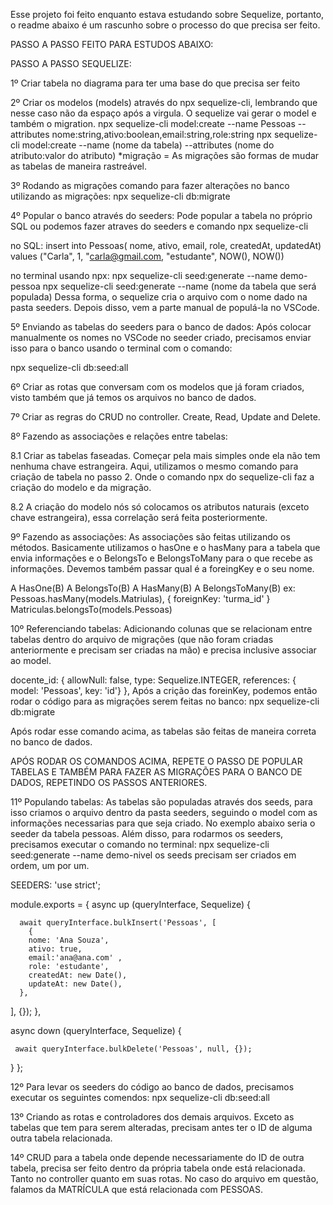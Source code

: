 Esse projeto foi feito enquanto estava estudando sobre Sequelize, portanto, o readme abaixo é um rascunho sobre o processo do que precisa ser feito. 

PASSO A PASSO FEITO PARA ESTUDOS ABAIXO: 

PASSO A PASSO SEQUELIZE:

1º Criar tabela no diagrama para ter uma base do que precisa ser feito

2º Criar os modelos (models) através do npx sequelize-cli, lembrando que nesse caso não da espaço após a virgula. O sequelize vai gerar o model e também o migration.
npx sequelize-cli model:create --name Pessoas --attributes nome:string,ativo:boolean,email:string,role:string
npx sequelize-cli model:create --name (nome da tabela) --attributes (nome do atributo:valor do atributo)
*migração = As migrações são formas de mudar as tabelas de maneira rastreável.

3º Rodando as migrações
comando para fazer alterações no banco utilizando as migrações:
npx sequelize-cli db:migrate

4º Popular o banco através do seeders:
Pode popular a tabela no próprio SQL ou podemos fazer atraves do seeders e comando npx sequelize-cli

no SQL: insert into Pessoas( nome, ativo, email, role, createdAt, updatedAt) values ("Carla", 1, "carla@gmail.com, "estudante", NOW(), NOW())

no terminal usando npx:
npx sequelize-cli seed:generate --name demo-pessoa
npx sequelize-cli seed:generate --name (nome da tabela que será populada)
Dessa forma, o sequelize cria o arquivo com o nome dado na pasta seeders. Depois disso, vem a parte manual de populá-la no VSCode.

5º Enviando as tabelas do seeders para o banco de dados:
Após colocar manualmente os nomes no VSCode no seeder criado, precisamos enviar isso para o banco usando o terminal com o comando:

npx sequelize-cli db:seed:all

6º Criar as rotas que conversam com os modelos que já foram criados, visto também que já temos os arquivos no banco de dados.

7º Criar as regras do CRUD no controller.
Create, Read, Update and Delete.

8º Fazendo as associações e relações entre tabelas:

8.1 Criar as tabelas faseadas. Começar pela mais simples onde ela não tem nenhuma chave estrangeira.
Aqui, utilizamos o mesmo comando para criação de tabela no passo 2. Onde o comando npx do sequelize-cli faz a criação do modelo e da migração.

8.2 A criação do modelo nós só colocamos os atributos naturais (exceto chave estrangeira), essa correlação será feita posteriormente.

9º Fazendo as associações:
As associações são feitas utilizando os métodos. Basicamente utilizamos o hasOne e o hasMany para a tabela que envia informações e o BelongsTo e BelongsToMany para o que recebe as informações. Devemos também passar qual é a foreingKey e o seu nome.

A HasOne(B)
A BelongsTo(B)
A HasMany(B)
A BelongsToMany(B)
ex:
Pessoas.hasMany(models.Matriulas), {
  foreignKey: 'turma_id'
}
Matriculas.belongsTo(models.Pessoas)

10º Referenciando tabelas: Adicionando colunas que se relacionam entre tabelas dentro do arquivo de migrações (que não foram criadas anteriormente e precisam ser criadas na mão) e precisa inclusive associar ao model.

docente_id: {
        allowNull: false,
        type: Sequelize.INTEGER,
        references: { model: 'Pessoas', key: 'id'}
      },
Após a crição das foreinKey, podemos então rodar o código para as migrações serem feitas no banco:
npx sequelize-cli db:migrate

Após rodar esse comando acima, as tabelas são feitas de maneira correta  no banco de dados.

APÓS RODAR OS COMANDOS ACIMA, REPETE O PASSO DE POPULAR TABELAS E TAMBÉM PARA FAZER AS MIGRAÇÕES PARA O BANCO DE DADOS, REPETINDO OS PASSOS ANTERIORES.

11º Populando tabelas:
As tabelas são populadas através dos seeds, para isso criamos o arquivo dentro da pasta seeders, seguindo o model com as informações necessarias para que seja criado. No exemplo abaixo seria o seeder da tabela pessoas.
Além disso, para rodarmos os seeders, precisamos executar o comando no terminal:
npx sequelize-cli seed:generate --name demo-nivel
os seeds precisam ser criados em ordem, um por um.

SEEDERS:
'use strict';

module.exports = {
  async up (queryInterface, Sequelize) {

      await queryInterface.bulkInsert('Pessoas', [
        {
        nome: 'Ana Souza',
        ativo: true,
        email:'ana@ana.com' ,
        role: 'estudante',
        createdAt: new Date(),
        updateAt: new Date(),
      },
   ], {});
  },

  async down (queryInterface, Sequelize) {

     await queryInterface.bulkDelete('Pessoas', null, {});

  }
};

12º Para levar os seeders do código ao banco de dados, precisamos executar os seguintes comendos:
npx sequelize-cli db:seed:all

13º Criando as rotas e controladores dos demais arquivos.
Exceto as tabelas que tem para serem alteradas, precisam antes ter o ID de alguma outra tabela relacionada.

14º CRUD para a tabela onde depende necessariamente do ID de outra tabela, precisa ser feito dentro da própria tabela onde está relacionada. Tanto no controller quanto em suas rotas. No caso do arquivo em questão, falamos da MATRÍCULA que está relacionada com PESSOAS.
